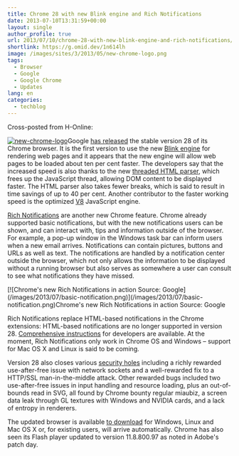 ```yaml
---
title: Chrome 28 with new Blink engine and Rich Notifications
date: 2013-07-10T13:31:59+00:00
layout: single
author_profile: true
url: 2013/07/10/chrome-28-with-new-blink-engine-and-rich-notifications/
shortlink: https://g.omid.dev/1n614lh
image: /images/sites/3/2013/05/new-chrome-logo.png
tags:
  - Browser
  - Google
  - Google Chrome
  - Updates
lang: en
categories: 
  - techblog
---
```

Cross-posted from H-Online:

[![new-chrome-logo](/images/2013/05/new-chrome-logo.png)](/images/2013/05/new-chrome-logo.png)Google [has released](http://googlechromereleases.blogspot.co.uk/2013/07/stable-channel-update.html) the stable version 28 of its Chrome browser. It is the first version to use the new [Blink engine](http://www.chromium.org/blink) for rendering web pages and it appears that the new engine will allow web pages to be loaded about ten per cent faster. The developers say that the increased speed is also thanks to the new [threaded HTML parser](https://groups.google.com/a/chromium.org/forum/#%21topic/chromium-dev/hBUVtg7gacE), which frees up the JavaScript thread, allowing DOM content to be displayed faster. The HTML parser also takes fewer breaks, which is said to result in time savings of up to 40 per cent. Another contributor to the faster working speed is the optimized [V8](https://code.google.com/p/v8/) JavaScript engine.

[Rich Notifications](http://blog.chromium.org/2013/05/rich-notifications-in-chrome.html) are another new Chrome feature. Chrome already supported basic notifications, but with the new notifications users can be shown, and can interact with, tips and information outside of the browser. For example, a pop-up window in the Windows task bar can inform users when a new email arrives. Notifications can contain pictures, buttons and URLs as well as text. The notifications are handled by a notification center outside the browser, which not only allows the information to be displayed without a running browser but also serves as somewhere a user can consult to see what notifications they have missed.

[!\[Chrome's new Rich Notifications in action Source: Google\](/images/2013/07/basic-notification.png)\](/images/2013/07/basic-notification.png)Chrome's new Rich Notifications in action Source: Google 

Rich Notifications replace HTML-based notifications in the Chrome extensions: HTML-based notifications are no longer supported in version 28. [Comprehensive instructions](http://developer.chrome.com/dev/apps/notifications.html) for developers are available. At the moment, Rich Notifications only work in Chrome OS and Windows – support for Mac OS X and Linux is said to be coming.

Version 28 also closes various [security holes](http://googlechromereleases.blogspot.com/2013/07/stable-channel-update.html) including a richly rewarded use-after-free issue with network sockets and a well-rewarded fix to a HTTP/SSL man-in-the-middle attack. Other rewarded bugs included two use-after-free issues in input handling and resource loading, plus an out-of-bounds read in SVG, all found by Chrome bounty regular miaubiz, a screen data leak through GL textures with Windows and NVIDIA cards, and a lack of entropy in renderers.

The updated browser is available [to download](/en/knowledge-base/programs/google-chrome "Google Chrome") for Windows, Linux and Mac OS X or, for existing users, will arrive automatically. Chrome has also seen its Flash player updated to version 11.8.800.97 as noted in Adobe's patch day.
